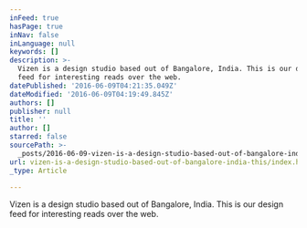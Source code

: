 ```yaml
---
inFeed: true
hasPage: true
inNav: false
inLanguage: null
keywords: []
description: >-
  Vizen is a design studio based out of Bangalore, India. This is our design
  feed for interesting reads over the web. 
datePublished: '2016-06-09T04:21:35.049Z'
dateModified: '2016-06-09T04:19:49.845Z'
authors: []
publisher: null
title: ''
author: []
starred: false
sourcePath: >-
  _posts/2016-06-09-vizen-is-a-design-studio-based-out-of-bangalore-india-this.md
url: vizen-is-a-design-studio-based-out-of-bangalore-india-this/index.html
_type: Article

---
```

Vizen is a design studio based out of Bangalore, India. This is our design feed for interesting reads over the web.